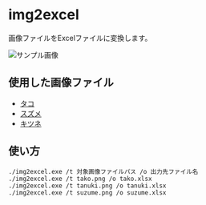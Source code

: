 # img2excel

画像ファイルをExcelファイルに変換します。  

![サンプル画像](docs/img/fruits.gif)  

## 使用した画像ファイル

- [タコ](https://frame-illust.com/?p=13667)
- [スズメ](https://frame-illust.com/?p=13680)
- [キツネ](https://frame-illust.com/?p=9584)

## 使い方

```shell
./img2excel.exe /t 対象画像ファイルパス /o 出力先ファイル名
./img2excel.exe /t tako.png /o tako.xlsx
./img2excel.exe /t tanuki.png /o tanuki.xlsx
./img2excel.exe /t suzume.png /o suzume.xlsx
```
